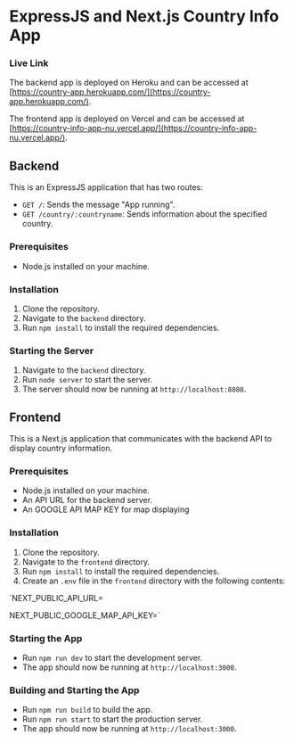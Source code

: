 # ExpressJS and Next.js Country Info App

### Live Link

The backend app is deployed on Heroku and can be accessed at [https://country-app.herokuapp.com/](https://country-app.herokuapp.com/).

The frontend app is deployed on Vercel and can be accessed at [https://country-info-app-nu.vercel.app/](https://country-info-app-nu.vercel.app/).

## Backend

This is an ExpressJS application that has two routes:

-   `GET /`: Sends the message "App running".
-   `GET /country/:countryname`: Sends information about the specified country.

### Prerequisites

-   Node.js installed on your machine.

### Installation

1.  Clone the repository.
2.  Navigate to the `backend` directory.
3.  Run `npm install` to install the required dependencies.

### Starting the Server

1.  Navigate to the `backend` directory.
2.  Run `node server` to start the server.
3.  The server should now be running at `http://localhost:8080`.


## Frontend

This is a Next.js application that communicates with the backend API to display country information.

### Prerequisites

-   Node.js installed on your machine.
-   An API URL for the backend server.
-   An GOOGLE API MAP KEY for map displaying

### Installation

1.  Clone the repository.
2.  Navigate to the `frontend` directory.
3.  Run `npm install` to install the required dependencies.
4.  Create an `.env` file in the `frontend` directory with the following contents:
    
`NEXT_PUBLIC_API_URL=<backend API URL>

NEXT_PUBLIC_GOOGLE_MAP_API_KEY=<Google Maps API Key>` 
    

### Starting the App

-   Run `npm run dev` to start the development server.
-   The app should now be running at `http://localhost:3000`.

### Building and Starting the App

-   Run `npm run build` to build the app.
-   Run `npm run start` to start the production server.
-   The app should now be running at `http://localhost:3000`.


